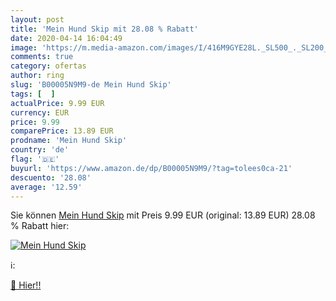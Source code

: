 ```yaml
---
layout: post
title: 'Mein Hund Skip mit 28.08 % Rabatt'
date: 2020-04-14 16:04:49
image: 'https://m.media-amazon.com/images/I/416M9GYE28L._SL500_._SL200_.jpg'
comments: true
category: ofertas
author: ring
slug: 'B00005N9M9-de Mein Hund Skip'
tags: [  ]
actualPrice: 9.99 EUR
currency: EUR
price: 9.99
comparePrice: 13.89 EUR
prodname: 'Mein Hund Skip'
country: 'de'
flag: '🇩🇪'
buyurl: 'https://www.amazon.de/dp/B00005N9M9/?tag=tolees0ca-21'
descuento: '28.08'
average: '12.59'
---
```


Sie können [Mein Hund Skip](https://www.amazon.de/dp/B00005N9M9/?tag=tolees0ca-21) mit Preis 9.99 EUR (original: 13.89 EUR) 28.08 % Rabatt hier:

[![Mein Hund Skip](https://m.media-amazon.com/images/I/416M9GYE28L._SL500_._SL200_.jpg)](https://www.amazon.de/dp/B00005N9M9/?tag=tolees0ca-21)

ℹ️:


[🛒 Hier!!](https://www.amazon.de/dp/B00005N9M9/?tag=tolees0ca-21)
